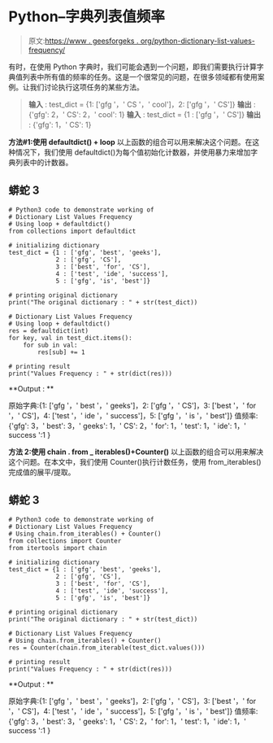 # Python–字典列表值频率

> 原文:[https://www . geesforgeks . org/python-dictionary-list-values-frequency/](https://www.geeksforgeeks.org/python-dictionary-list-values-frequency/)

有时，在使用 Python 字典时，我们可能会遇到一个问题，即我们需要执行计算字典值列表中所有值的频率的任务。这是一个很常见的问题，在很多领域都有使用案例。让我们讨论执行这项任务的某些方法。

> **输入** : test_dict = {1: ['gfg '，' CS '，' cool']，2: ['gfg '，' CS']}
> **输出** : {'gfg': 2，' CS': 2，' cool': 1}
> **输入** : test_dict = {1 : ['gfg '，' CS']}
> **输出** : {'gfg': 1，' CS': 1}

**方法#1:使用 defaultdict() + loop**
以上函数的组合可以用来解决这个问题。在这种情况下，我们使用 defaultdict()为每个值初始化计数器，并使用暴力来增加字典列表中的计数器。

## 蟒蛇 3

```
# Python3 code to demonstrate working of
# Dictionary List Values Frequency
# Using loop + defaultdict()
from collections import defaultdict

# initializing dictionary
test_dict = {1 : ['gfg', 'best', 'geeks'],
             2 : ['gfg', 'CS'],
             3 : ['best', 'for', 'CS'],
             4 : ['test', 'ide', 'success'],
             5 : ['gfg', 'is', 'best']}

# printing original dictionary
print("The original dictionary : " + str(test_dict))

# Dictionary List Values Frequency
# Using loop + defaultdict()
res = defaultdict(int)
for key, val in test_dict.items():
    for sub in val:
        res[sub] += 1

# printing result
print("Values Frequency : " + str(dict(res)))
```

**Output : **

原始字典:{1: ['gfg '，' best '，' geeks']，2: ['gfg '，' CS']，3: ['best '，' for '，' CS']，4: ['test '，' ide '，' success']，5: ['gfg '，' is '，' best']}
值频率:{'gfg': 3，' best': 3，' geeks': 1，' CS': 2，' for': 1，' test': 1，' ide': 1，' success ':1 }

**方法 2:使用 chain . from _ iterables()+Counter()**
以上函数的组合可以用来解决这个问题。在本文中，我们使用 Counter()执行计数任务，使用 from_iterables()完成值的展平/提取。

## 蟒蛇 3

```
# Python3 code to demonstrate working of
# Dictionary List Values Frequency
# Using chain.from_iterables() + Counter()
from collections import Counter
from itertools import chain

# initializing dictionary
test_dict = {1 : ['gfg', 'best', 'geeks'],
             2 : ['gfg', 'CS'],
             3 : ['best', 'for', 'CS'],
             4 : ['test', 'ide', 'success'],
             5 : ['gfg', 'is', 'best']}

# printing original dictionary
print("The original dictionary : " + str(test_dict))

# Dictionary List Values Frequency
# Using chain.from_iterables() + Counter()
res = Counter(chain.from_iterable(test_dict.values()))

# printing result
print("Values Frequency : " + str(dict(res)))
```

**Output : **

原始字典:{1: ['gfg '，' best '，' geeks']，2: ['gfg '，' CS']，3: ['best '，' for '，' CS']，4: ['test '，' ide '，' success']，5: ['gfg '，' is '，' best']}
值频率:{'gfg': 3，' best': 3，' geeks': 1，' CS': 2，' for': 1，' test': 1，' ide': 1，' success ':1 }
